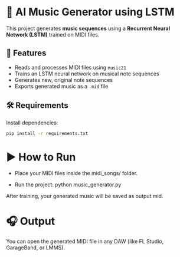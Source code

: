 # 🎵 AI Music Generator using LSTM

This project generates **music sequences** using a **Recurrent Neural Network (LSTM)** trained on MIDI files.

## 🧠 Features
- Reads and processes MIDI files using `music21`
- Trains an LSTM neural network on musical note sequences
- Generates new, original note sequences
- Exports generated music as a `.mid` file

## 🛠️ Requirements
Install dependencies:
```bash
pip install -r requirements.txt
```
# ▶️ How to Run

- Place your MIDI files inside the midi_songs/ folder.

- Run the project:
     python music_generator.py

After training, your generated music will be saved as output.mid.

# 🎧 Output

You can open the generated MIDI file in any DAW (like FL Studio, GarageBand, or LMMS).